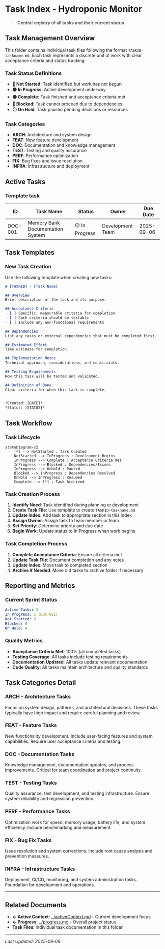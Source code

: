 # Task Index - Hydroponic Monitor

> **Central registry of all tasks and their current status.**

## Task Management Overview

This folder contains individual task files following the format `TASKID-taskname.md`. Each task represents a discrete unit of work with clear acceptance criteria and status tracking.

### Task Status Definitions
- **🔴 Not Started**: Task identified but work has not begun
- **🟡 In Progress**: Active development underway  
- **🟢 Complete**: Task finished and acceptance criteria met
- **🔵 Blocked**: Task cannot proceed due to dependencies
- **⚪ On Hold**: Task paused pending decisions or resources

### Task Categories
- **ARCH**: Architecture and system design
- **FEAT**: New feature development  
- **DOC**: Documentation and knowledge management
- **TEST**: Testing and quality assurance
- **PERF**: Performance optimization
- **FIX**: Bug fixes and issue resolution
- **INFRA**: Infrastructure and deployment

## Active Tasks

### Template task

| ID | Task Name | Status | Owner | Due Date |
|---|---|---|---|---|
| DOC-001 | Memory Bank Documentation System | 🟡 In Progress | Development Team | 2025-09-06 |

## Task Templates

### New Task Creation
Use the following template when creating new tasks:

```markdown
# [TASKID] - [Task Name]

## Overview
Brief description of the task and its purpose.

## Acceptance Criteria
- [ ] Specific, measurable criteria for completion
- [ ] Each criteria should be testable
- [ ] Include any non-functional requirements

## Dependencies  
List any tasks or external dependencies that must be completed first.

## Estimated Effort
Time estimate for completion.

## Implementation Notes
Technical approach, considerations, and constraints.

## Testing Requirements
How this task will be tested and validated.

## Definition of Done
Clear criteria for when this task is complete.

---
*Created: [DATE]*
*Status: [STATUS]*
```

## Task Workflow

### Task Lifecycle
```mermaid
stateDiagram-v2
    [*] --> NotStarted : Task Created
    NotStarted --> InProgress : Development Begins
    InProgress --> Complete : Acceptance Criteria Met
    InProgress --> Blocked : Dependencies/Issues
    InProgress --> OnHold : Paused
    Blocked --> InProgress : Dependencies Resolved  
    OnHold --> InProgress : Resumed
    Complete --> [*] : Task Archived
```

### Task Creation Process
1. **Identify Need**: Task identified during planning or development
2. **Create Task File**: Use template to create `TASKID-taskname.md`
3. **Update Index**: Add task to appropriate section in this index
4. **Assign Owner**: Assign task to team member or team
5. **Set Priority**: Determine priority and due date
6. **Begin Work**: Update status to In Progress when work begins

### Task Completion Process  
1. **Complete Acceptance Criteria**: Ensure all criteria met
2. **Update Task File**: Document completion and any notes
3. **Update Index**: Move task to completed section
4. **Archive if Needed**: Move old tasks to archive folder if necessary

## Reporting and Metrics

### Current Sprint Status
```yaml
Active Tasks: 3
In Progress: 1 (DOC-001)
Not Started: 0
Blocked: 0
On Hold: 0
```
### Quality Metrics
- **Acceptance Criteria Met**: 100% (all completed tasks)
- **Testing Coverage**: All tasks include testing requirements
- **Documentation Updated**: All tasks update relevant documentation
- **Code Quality**: All tasks maintain architecture and quality standards

## Task Categories Detail

### ARCH - Architecture Tasks
Focus on system design, patterns, and architectural decisions. These tasks typically have high impact and require careful planning and review.

### FEAT - Feature Tasks  
New functionality development. Include user-facing features and system capabilities. Require user acceptance criteria and testing.

### DOC - Documentation Tasks
Knowledge management, documentation updates, and process improvements. Critical for team coordination and project continuity.

### TEST - Testing Tasks
Quality assurance, test development, and testing infrastructure. Ensure system reliability and regression prevention.

### PERF - Performance Tasks
Optimization work for speed, memory usage, battery life, and system efficiency. Include benchmarking and measurement.

### FIX - Bug Fix Tasks
Issue resolution and system corrections. Include root cause analysis and prevention measures.

### INFRA - Infrastructure Tasks
Deployment, CI/CD, monitoring, and system administration tasks. Foundation for development and operations.

---

## Related Documents
- **← Active Context**: [../activeContext.md](../activeContext.md) - Current development focus
- **← Progress**: [../progress.md](../progress.md) - Overall project status
- **Task Files**: Individual task documentation in this folder

---
*Last Updated: 2025-09-06*